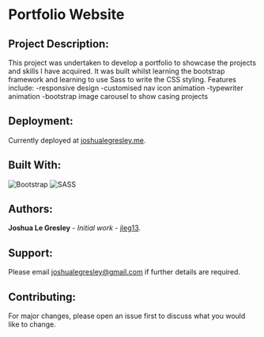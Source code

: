 # Portfolio Website

## Project Description:

This project was undertaken to develop a portfolio to showcase the projects and skills I have acquired. It was built whilst learning the 
bootstrap framework and learning to use Sass to write the CSS styling. Features include:
  -responsive design
  -customised nav icon animation
  -typewriter animation
  -bootstrap image carousel to show casing projects

## Deployment:

Currently deployed at [joshualegresley.me](https://joshualegresley.me).

## Built With:

![Bootstrap](https://img.shields.io/badge/bootstrap-%23563D7C.svg?style=for-the-badge&logo=bootstrap&logoColor=white)
![SASS](https://img.shields.io/badge/SASS-hotpink.svg?style=for-the-badge&logo=SASS&logoColor=white)

## Authors:

**Joshua Le Gresley** - *Initial work* - [jleg13](https://https://github.com/jleg13).

## Support:
Please email joshualegresley@gmail.com if further details are required.

## Contributing:
For major changes, please open an issue first to discuss what you would like to change.
